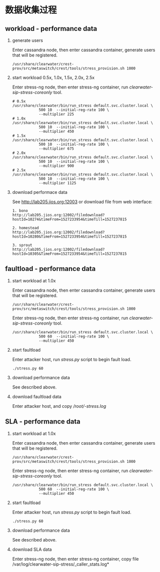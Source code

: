 # 数据收集过程
## workload - performance data
1. generate users

    Enter cassandra node, then enter cassandra container, generate users that will be registered.
    ```
    /usr/share/clearwater/crest-prov/src/metaswitch/crest/tools/stress_provision.sh 1000
    ```
1. start workload 0.5x, 1.0x, 1.5x, 2.0x, 2.5x

    Enter stress-ng node, then enter stress-ng container, run *clearwater-sip-stress-coreonly* tool.
    ```
    # 0.5x
    /usr/share/clearwater/bin/run_stress default.svc.cluster.local \
                500 10  --initial-reg-rate 100 \
                --multiplier 225 
    # 1.0x
    /usr/share/clearwater/bin/run_stress default.svc.cluster.local \
                500 10  --initial-reg-rate 100 \
                --multiplier 450 
    # 1.5x
    /usr/share/clearwater/bin/run_stress default.svc.cluster.local \
                500 10  --initial-reg-rate 100 \
                --multiplier 675 
    # 2.0x
    /usr/share/clearwater/bin/run_stress default.svc.cluster.local \
                500 10  --initial-reg-rate 100 \
                --multiplier 900 
    # 2.5x
    /usr/share/clearwater/bin/run_stress default.svc.cluster.local \
                500 10  --initial-reg-rate 100 \
                --multiplier 1125 
    ```
1. download performace data

    See http://lab205.jios.org:12003 or download file from web interface:

    ```
    1. bono
    http://lab205.jios.org:12002/filedownload?hostId=10274&timeFrom=1527233954&timeTill=1527237815

    2. homestead
    http://lab205.jios.org:12002/filedownload?hostId=10280&TimeFrom=1527233954&timeTill=1527237815

    3. sprout
    http://lab205.jios.org:12002/filedownload?hostId=10305&TimeFrom=1527233954&timeTill=1527237815
    ```

## faultload - performance data
1. start workload at 1.0x

    Enter cassandra node, then enter cassandra container, generate users that will be registered.
    ```
    /usr/share/clearwater/crest-prov/src/metaswitch/crest/tools/stress_provision.sh 1000
    ```

    Enter stress-ng node, then enter stress-ng container, run *clearwater-sip-stress-coreonly* tool.
    ```
    /usr/share/clearwater/bin/run_stress default.svc.cluster.local \
                500 60  --initial-reg-rate 100 \
                --multiplier 450 
    ```

2. start faultload

    Enter attacker host, run *stress.py* script to begin fault load.
    ```
    ./stress.py 60
    ```

3. download performance data
   
   See described above.

1. download faultload data

    Enter attacker host, and copy */root/<date>-stress.log*

## SLA - performance data

1. start workload at 1.0x

    Enter cassandra node, then enter cassandra container, generate users that will be registered.
    ```
    /usr/share/clearwater/crest-prov/src/metaswitch/crest/tools/stress_provision.sh 1000
    ```

    Enter stress-ng node, then enter stress-ng container, run *clearwater-sip-stress-coreonly* tool.
    ```
    /usr/share/clearwater/bin/run_stress default.svc.cluster.local \
                500 60  --initial-reg-rate 100 \
                --multiplier 450 
    ```

1. start faultload 

    Enter attacker host, run *stress.py* script to begin fault load.
    ```
    ./stress.py 60
    ```

3. download performance data
   
   See described above.

1. download SLA data

    Enter stress-ng node, then enter stress-ng container, copy file /var/log/clearwater-sip-stress/<num>_caller_stats.log*
